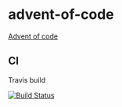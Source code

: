 # advent-of-code

[Advent of code](https://adventofcode.com/)

## CI

Travis build

[![Build Status](https://travis-ci.org/AndreasAugustin/advent-of-code.svg?branch=master)](https://travis-ci.org/AndreasAugustin/advent-of-code)
